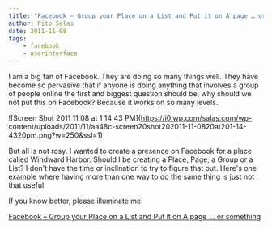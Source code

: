 ```yaml
---
title: "Facebook – Group your Place on a List and Put it on A page … or something"
author: Pito Salas
date: 2011-11-08
tags:
    - facebook
    - userinterface
---
```




I am a big fan of Facebook. They are doing so many things well. They have
become so pervasive that if anyone is doing anything that involves a group of
people online the first and biggest question should be, why should we not put
this on Facebook? Because it works on so many levels.

![Screen Shot 2011 11 08 at 1 14 43 PM](https://i0.wp.com/salas.com/wp-
content/uploads/2011/11/aa48c-screen20shot202011-11-0820at201-14-4320pm.png?w=250&ssl=1)

But all is not rosy. I wanted to create a presence on Facebook for a place
called Windward Harbor. Should I be creating a Place, Page, a Group or a List?
I don't have the time or inclination to try to figure that out. Here's one
example where having more than one way to do the same thing is just not that
useful.

If you know better, please illuminate me!


[Facebook – Group your Place on a List and Put it on A page … or something](None)
